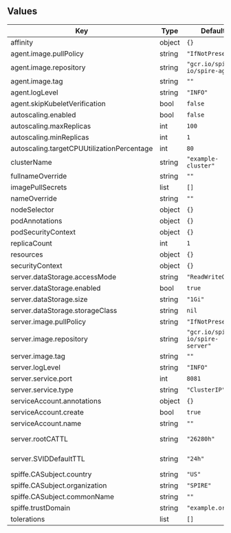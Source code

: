 
## Values

| Key                                        | Type   | Default                           | Description           |
|--------------------------------------------|--------|-----------------------------------|-----------------------|
| affinity                                   | object | `{}`                              |                       |
| agent.image.pullPolicy                     | string | `"IfNotPresent"`                  |                       |
| agent.image.repository                     | string | `"gcr.io/spiffe-io/spire-agent"`  |                       |
| agent.image.tag                            | string | `""`                              |                       |
| agent.logLevel                             | string | `"INFO"`                          |                       |
| agent.skipKubeletVerification              | bool   | `false`                           |                       |
| autoscaling.enabled                        | bool   | `false`                           |                       |
| autoscaling.maxReplicas                    | int    | `100`                             |                       |
| autoscaling.minReplicas                    | int    | `1`                               |                       |
| autoscaling.targetCPUUtilizationPercentage | int    | `80`                              |                       |
| clusterName                                | string | `"example-cluster"`               |                       |
| fullnameOverride                           | string | `""`                              |                       |
| imagePullSecrets                           | list   | `[]`                              |                       |
| nameOverride                               | string | `""`                              |                       |
| nodeSelector                               | object | `{}`                              |                       |
| podAnnotations                             | object | `{}`                              |                       |
| podSecurityContext                         | object | `{}`                              |                       |
| replicaCount                               | int    | `1`                               |                       |
| resources                                  | object | `{}`                              |                       |
| securityContext                            | object | `{}`                              |                       |
| server.dataStorage.accessMode              | string | `"ReadWriteOnce"`                 |                       |
| server.dataStorage.enabled                 | bool   | `true`                            |                       |
| server.dataStorage.size                    | string | `"1Gi"`                           |                       |
| server.dataStorage.storageClass            | string | `nil`                             |                       |
| server.image.pullPolicy                    | string | `"IfNotPresent"`                  |                       |
| server.image.repository                    | string | `"gcr.io/spiffe-io/spire-server"` |                       |
| server.image.tag                           | string | `""`                              |                       |
| server.logLevel                            | string | `"INFO"`                          |                       |
| server.service.port                        | int    | `8081`                            |                       |
| server.service.type                        | string | `"ClusterIP"`                     |                       |
| serviceAccount.annotations                 | object | `{}`                              |                       |
| serviceAccount.create                      | bool   | `true`                            |                       |
| serviceAccount.name                        | string | `""`                              |                       |
| server.rootCATTL                           | string | `"26280h"`                        | determine root_ca TTL |
| server.SVIDDefaultTTL                      | string | `"24h"`                           | determine root_ca TTL |
| spiffe.CASubject.country                   | string | `"US"`                            |                       |
| spiffe.CASubject.organization              | string | `"SPIRE"`                         |                       |
| spiffe.CASubject.commonName                | string | `""`                              |                       |
| spiffe.trustDomain                         | string | `"example.org"`                   |                       |
| tolerations                                | list   | `[]`                              |                       |
